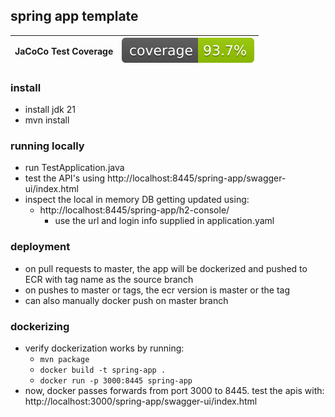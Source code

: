 ## spring app template

| __JaCoCo Test Coverage__ | [![coverage](https://raw.githubusercontent.com/ebritt07/spring-app/badges/jacoco.svg)](https://github.com/ebritt07/spring-app/actions/workflows/build.yml) |
|:-------------------------|:-----------------------------------------------------------------------------------------------------------------------------------------------------------|

### install

- install jdk 21
- mvn install

### running locally

- run TestApplication.java
- test the API's using http://localhost:8445/spring-app/swagger-ui/index.html
- inspect the local in memory DB getting updated using:
    - http://localhost:8445/spring-app/h2-console/
        - use the url and login info supplied in application.yaml

### deployment

- on pull requests to master, the app will be dockerized and pushed to ECR with tag name as the source branch
- on pushes to master or tags, the ecr version is master or the tag
- can also manually docker push on master branch

### dockerizing

- verify dockerization works by running:
  - `mvn package`
  - `docker build -t spring-app .`
  - `docker run -p 3000:8445 spring-app`
- now, docker passes forwards from port 3000 to 8445. test the apis with: http://localhost:3000/spring-app/swagger-ui/index.html
